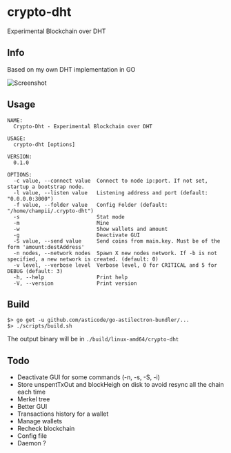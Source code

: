 # crypto-dht
Experimental Blockchain over DHT

## Info

Based on my own DHT implementation in GO

![Screenshot](https://github.com/champii/crypto-dht/raw/master/screenshot.png "Screenshot")

## Usage

```
NAME:
  Crypto-Dht - Experimental Blockchain over DHT

USAGE:
  crypto-dht [options]

VERSION:
  0.1.0

OPTIONS:
  -c value, --connect value  Connect to node ip:port. If not set, startup a bootstrap node.
  -l value, --listen value   Listening address and port (default: "0.0.0.0:3000")
  -f value, --folder value   Config Folder (default: "/home/champii/.crypto-dht")
  -s                         Stat mode
  -m                         Mine
  -w                         Show wallets and amount
  -g                         Deactivate GUI
  -S value, --send value     Send coins from main.key. Must be of the form 'amount:destAddress'
  -n nodes, --network nodes  Spawn X new nodes network. If -b is not specified, a new network is created. (default: 0)
  -v level, --verbose level  Verbose level, 0 for CRITICAL and 5 for DEBUG (default: 3)
  -h, --help                 Print help
  -V, --version              Print version
```

## Build

```
$> go get -u github.com/asticode/go-astilectron-bundler/...
$> ./scripts/build.sh
```

The output binary will be in `./build/linux-amd64/crypto-dht`

## Todo

- Deactivate GUI for some commands (-n, -s, -S, -i)
- Store unspentTxOut and blockHeigh on disk to avoid resync all the chain each time
- Merkel tree
- Better GUI
- Transactions history for a wallet
- Manage wallets
- Recheck blockchain
- Config file
- Daemon ?
